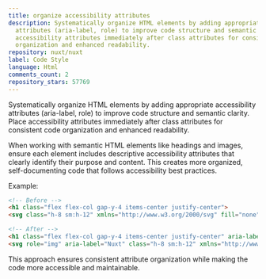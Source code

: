 ```yaml
---
title: organize accessibility attributes
description: Systematically organize HTML elements by adding appropriate accessibility
  attributes (aria-label, role) to improve code structure and semantic clarity. Place
  accessibility attributes immediately after class attributes for consistent code
  organization and enhanced readability.
repository: nuxt/nuxt
label: Code Style
language: Html
comments_count: 2
repository_stars: 57769
---
```


Systematically organize HTML elements by adding appropriate accessibility attributes (aria-label, role) to improve code structure and semantic clarity. Place accessibility attributes immediately after class attributes for consistent code organization and enhanced readability.

When working with semantic HTML elements like headings and images, ensure each element includes descriptive accessibility attributes that clearly identify their purpose and content. This creates more organized, self-documenting code that follows accessibility best practices.

Example:
```html
<!-- Before -->
<h1 class="flex flex-col gap-y-4 items-center justify-center">
<svg class="h-8 sm:h-12" xmlns="http://www.w3.org/2000/svg" fill="none" viewBox="0 0 800 200">

<!-- After -->
<h1 class="flex flex-col gap-y-4 items-center justify-center" aria-label="Nuxt {{ version }}">
<svg role="img" aria-label="Nuxt" class="h-8 sm:h-12" xmlns="http://www.w3.org/2000/svg" fill="none" viewBox="0 0 800 200">
```

This approach ensures consistent attribute organization while making the code more accessible and maintainable.